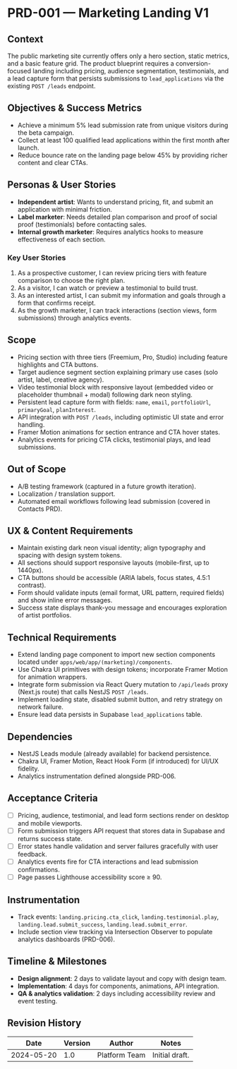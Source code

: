 # PRD-001 — Marketing Landing V1

## Context
The public marketing site currently offers only a hero section, static metrics, and a basic feature grid. The product blueprint requires a conversion-focused landing including pricing, audience segmentation, testimonials, and a lead capture form that persists submissions to `lead_applications` via the existing `POST /leads` endpoint.

## Objectives & Success Metrics
- Achieve a minimum 5% lead submission rate from unique visitors during the beta campaign.
- Collect at least 100 qualified lead applications within the first month after launch.
- Reduce bounce rate on the landing page below 45% by providing richer content and clear CTAs.

## Personas & User Stories
- **Independent artist**: Wants to understand pricing, fit, and submit an application with minimal friction.
- **Label marketer**: Needs detailed plan comparison and proof of social proof (testimonials) before contacting sales.
- **Internal growth marketer**: Requires analytics hooks to measure effectiveness of each section.

### Key User Stories
1. As a prospective customer, I can review pricing tiers with feature comparison to choose the right plan.
2. As a visitor, I can watch or preview a testimonial to build trust.
3. As an interested artist, I can submit my information and goals through a form that confirms receipt.
4. As the growth marketer, I can track interactions (section views, form submissions) through analytics events.

## Scope
- Pricing section with three tiers (Freemium, Pro, Studio) including feature highlights and CTA buttons.
- Target audience segment section explaining primary use cases (solo artist, label, creative agency).
- Video testimonial block with responsive layout (embedded video or placeholder thumbnail + modal) following dark neon styling.
- Persistent lead capture form with fields: `name`, `email`, `portfolioUrl`, `primaryGoal`, `planInterest`.
- API integration with `POST /leads`, including optimistic UI state and error handling.
- Framer Motion animations for section entrance and CTA hover states.
- Analytics events for pricing CTA clicks, testimonial plays, and lead submissions.

## Out of Scope
- A/B testing framework (captured in a future growth iteration).
- Localization / translation support.
- Automated email workflows following lead submission (covered in Contacts PRD).

## UX & Content Requirements
- Maintain existing dark neon visual identity; align typography and spacing with design system tokens.
- All sections should support responsive layouts (mobile-first, up to 1440px).
- CTA buttons should be accessible (ARIA labels, focus states, 4.5:1 contrast).
- Form should validate inputs (email format, URL pattern, required fields) and show inline error messages.
- Success state displays thank-you message and encourages exploration of artist portfolios.

## Technical Requirements
- Extend landing page component to import new section components located under `apps/web/app/(marketing)/components`.
- Use Chakra UI primitives with design tokens; incorporate Framer Motion for animation wrappers.
- Integrate form submission via React Query mutation to `/api/leads` proxy (Next.js route) that calls NestJS `POST /leads`.
- Implement loading state, disabled submit button, and retry strategy on network failure.
- Ensure lead data persists in Supabase `lead_applications` table.

## Dependencies
- NestJS Leads module (already available) for backend persistence.
- Chakra UI, Framer Motion, React Hook Form (if introduced) for UI/UX fidelity.
- Analytics instrumentation defined alongside PRD-006.

## Acceptance Criteria
- [ ] Pricing, audience, testimonial, and lead form sections render on desktop and mobile viewports.
- [ ] Form submission triggers API request that stores data in Supabase and returns success state.
- [ ] Error states handle validation and server failures gracefully with user feedback.
- [ ] Analytics events fire for CTA interactions and lead submission confirmations.
- [ ] Page passes Lighthouse accessibility score ≥ 90.

## Instrumentation
- Track events: `landing.pricing.cta_click`, `landing.testimonial.play`, `landing.lead.submit_success`, `landing.lead.submit_error`.
- Include section view tracking via Intersection Observer to populate analytics dashboards (PRD-006).

## Timeline & Milestones
- **Design alignment**: 2 days to validate layout and copy with design team.
- **Implementation**: 4 days for components, animations, API integration.
- **QA & analytics validation**: 2 days including accessibility review and event testing.

## Revision History
| Date | Version | Author | Notes |
|------|---------|--------|-------|
| 2024-05-20 | 1.0 | Platform Team | Initial draft.

